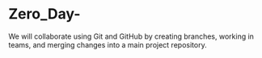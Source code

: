 # Zero_Day-
We will collaborate using Git and GitHub by creating branches, working in teams, and merging changes into a main project repository.
